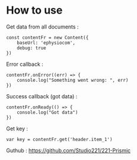 # How to use

Get data from all documents :
```
const contentFr = new Content({
	baseUrl: 'ephysiocom',
	debug: true
})
```

Error callback :
```
contentFr.onError((err) => {
	console.log("Something went wrong: ", err)
})
```

Success callback (got data) :
```
contentFr.onReady(() => {
	console.log("Got data")
})
```

Get key :
```
var key = contentFr.get('header.item_1')
```

Guthub : https://github.com/Studio221/221-Prismic